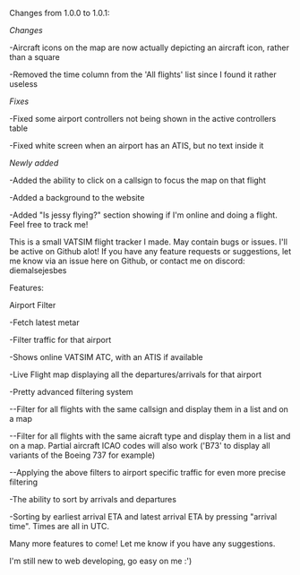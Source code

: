 Changes from 1.0.0 to 1.0.1:

*Changes*

-Aircraft icons on the map are now actually depicting an aircraft icon, rather than a square

-Removed the time column from the 'All flights' list since I found it rather useless




*Fixes*

-Fixed some airport controllers not being shown in the active controllers table

-Fixed white screen when an airport has an ATIS, but no text inside it




*Newly added*

-Added the ability to click on a callsign to focus the map on that flight

-Added a background to the website

-Added "Is jessy flying?" section showing if I'm online and doing a flight. Feel free to track me!







This is a small VATSIM flight tracker I made. May contain bugs or issues.
I'll be active on Github alot! If you have any feature requests or suggestions, let me know via an issue here on Github, or contact me on discord: diemalsejesbes

Features:

Airport Filter

-Fetch latest metar

-Filter traffic for that airport

-Shows online VATSIM ATC, with an ATIS if available

-Live Flight map displaying all the departures/arrivals for that airport

-Pretty advanced filtering system

--Filter for all flights with the same callsign and display them in a list and on a map

--Filter for all flights with the same aicraft type and display them in a list and on a map. Partial aircraft ICAO codes will also work ('B73' to display all variants of the Boeing 737 for example)

--Applying the above filters to airport specific traffic for even more precise filtering

-The ability to sort by arrivals and departures

-Sorting by earliest arrival ETA and latest arrival ETA by pressing "arrival time". Times are all in UTC.


Many more features to come! Let me know if you have any suggestions.



I'm still new to web developing, go easy on me :')
